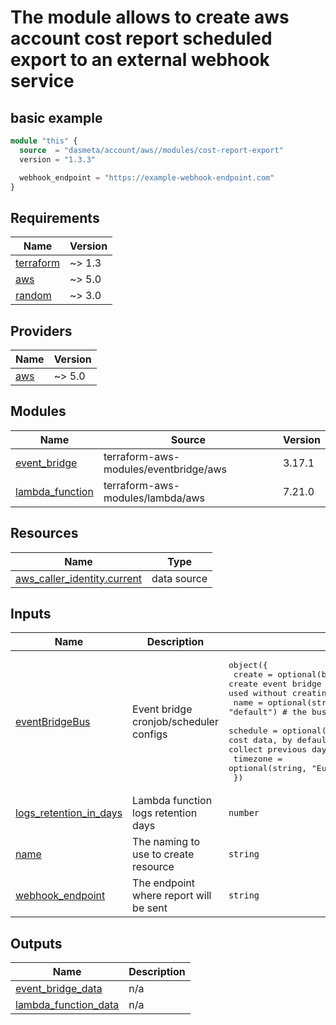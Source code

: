 # The module allows to create aws account cost report scheduled export to an external webhook service

## basic example
```terraform
module "this" {
  source  = "dasmeta/account/aws//modules/cost-report-export"
  version = "1.3.3"

  webhook_endpoint = "https://example-webhook-endpoint.com"
}
```
<!-- BEGINNING OF PRE-COMMIT-TERRAFORM DOCS HOOK -->
## Requirements

| Name | Version |
|------|---------|
| <a name="requirement_terraform"></a> [terraform](#requirement\_terraform) | ~> 1.3 |
| <a name="requirement_aws"></a> [aws](#requirement\_aws) | ~> 5.0 |
| <a name="requirement_random"></a> [random](#requirement\_random) | ~> 3.0 |

## Providers

| Name | Version |
|------|---------|
| <a name="provider_aws"></a> [aws](#provider\_aws) | ~> 5.0 |

## Modules

| Name | Source | Version |
|------|--------|---------|
| <a name="module_event_bridge"></a> [event\_bridge](#module\_event\_bridge) | terraform-aws-modules/eventbridge/aws | 3.17.1 |
| <a name="module_lambda_function"></a> [lambda\_function](#module\_lambda\_function) | terraform-aws-modules/lambda/aws | 7.21.0 |

## Resources

| Name | Type |
|------|------|
| [aws_caller_identity.current](https://registry.terraform.io/providers/hashicorp/aws/latest/docs/data-sources/caller_identity) | data source |

## Inputs

| Name | Description | Type | Default | Required |
|------|-------------|------|---------|:--------:|
| <a name="input_eventBridgeBus"></a> [eventBridgeBus](#input\_eventBridgeBus) | Event bridge cronjob/scheduler configs | <pre>object({<br/>    create   = optional(bool, false)                 # whether to create event bridge bus, there is default bus name 'default' what can be used without creating separate one<br/>    name     = optional(string, "default")           # the bus name, default bus pre-exist and we can use it<br/>    schedule = optional(string, "cron(0 5 * * ? *)") # schedule to collect cost data, by default we use once a day at 05:00 AM UTC schedule to collect previous day data 'cron(0 5 * * ? *)'<br/>    timezone = optional(string, "Europe/London")<br/>  })</pre> | `{}` | no |
| <a name="input_logs_retention_in_days"></a> [logs\_retention\_in\_days](#input\_logs\_retention\_in\_days) | Lambda function logs retention days | `number` | `7` | no |
| <a name="input_name"></a> [name](#input\_name) | The naming to use to create resource | `string` | `"account-cost-report"` | no |
| <a name="input_webhook_endpoint"></a> [webhook\_endpoint](#input\_webhook\_endpoint) | The endpoint where report will be sent | `string` | n/a | yes |

## Outputs

| Name | Description |
|------|-------------|
| <a name="output_event_bridge_data"></a> [event\_bridge\_data](#output\_event\_bridge\_data) | n/a |
| <a name="output_lambda_function_data"></a> [lambda\_function\_data](#output\_lambda\_function\_data) | n/a |
<!-- END OF PRE-COMMIT-TERRAFORM DOCS HOOK -->

